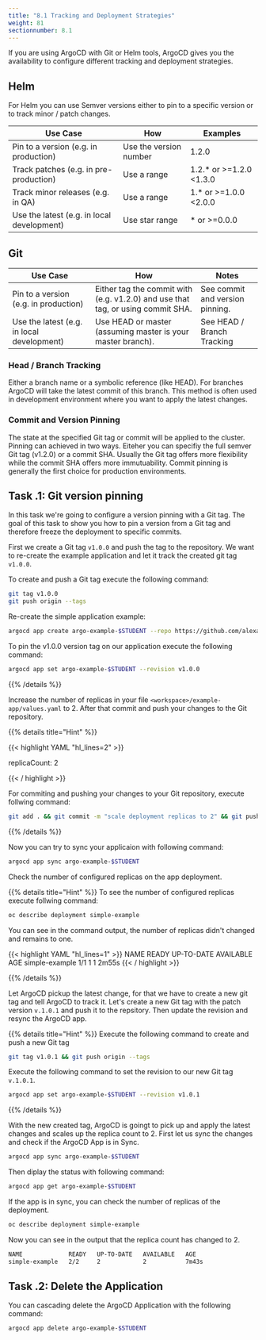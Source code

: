 ```yaml
---
title: "8.1 Tracking and Deployment Strategies"
weight: 81
sectionnumber: 8.1
---
```


If you are using ArgoCD with Git or Helm tools, ArgoCD gives you the availability to configure different tracking and deployment strategies.


## Helm

For Helm you can use Semver versions either to pin to a specific version or to track minor / patch changes.

| Use Case                                   | How                    | Examples                |
|--------------------------------------------|------------------------|-------------------------|
| Pin to a version (e.g. in production)      | Use the version number | 1.2.0                   |
| Track patches (e.g. in pre-production)     | Use a range            | 1.2.* or >=1.2.0 <1.3.0 |
| Track minor releases (e.g. in QA)          | Use a range            | 1.* or >=1.0.0 <2.0.0   |
| Use the latest (e.g. in local development) | Use star range         | * or >=0.0.0            |


## Git


| Use Case                                   | How                                                                                     | Notes                      |
|--------------------------------------------|-----------------------------------------------------------------------------------------|----------------------------|
| Pin to a version (e.g. in production)      | Either tag the commit with (e.g. v1.2.0) and use that tag, or using commit SHA. | See commit and version pinning.        |
| Use the latest (e.g. in local development) | Use HEAD or master (assuming master is your master branch).                             | See HEAD / Branch Tracking |


### Head / Branch Tracking

Either a branch name or a symbolic reference (like HEAD). For branches ArgoCD will take the latest commit of this branch.
This method is often used in development environment where you want to apply the latest changes.


### Commit and Version Pinning

The state at the specified Git tag or commit will be applied to the cluster. Pinning can achieved in two ways. Eiteher you can specifiy the full semver Git tag (v1.2.0) or a commit SHA. Usually the Git tag offers more flexibility while the commit SHA offers more immutuability. Commit pinning is generally the first choice for production environments.


## Task   .1: Git version pinning

In this task we're going to configure a version pinning with a Git tag. The goal of this task to show you how to pin a version from a Git tag and therefore freeze the deployment to specific commits.

First we create a Git tag `v1.0.0` and push the tag to the repository. We want to re-create the example application and let it track the created git tag `v1.0.0`.


To create and push a Git tag execute the following command:
```bash
git tag v1.0.0
git push origin --tags
```


Re-create the simple application example:
```bash
argocd app create argo-example-$STUDENT --repo https://github.com/alexandrust88/argocd-training-examples   --path 'example-app' --dest-server https://kubernetes.default.svc --dest-namespace $STUDENT
```

To pin the v1.0.0 version tag on our application execute the following command:

```bash
argocd app set argo-example-$STUDENT --revision v1.0.0
```
{{% /details %}}


Increase the number of replicas in your file `<workspace>/example-app/values.yaml` to 2.
After that commit and push your changes to the Git repository.

{{% details title="Hint" %}}

{{< highlight YAML "hl_lines=2" >}}

replicaCount: 2

{{< / highlight >}}

For commiting and pushing your changes to your Git repository, execute follwing command:

```bash
git add . && git commit -m "scale deployment replicas to 2" && git push origin
```

{{% /details %}}

Now you can try to sync your applicaion with following command:

```bash
argocd app sync argo-example-$STUDENT
```

Check the number of configured replicas on the app deployment.

{{% details title="Hint" %}}
To see the number of configured replicas execute follwing command:

```bash
oc describe deployment simple-example
```

You can see in the command output, the number of replicas didn't changed and remains to one.

{{< highlight YAML "hl_lines=1" >}}
NAME             READY   UP-TO-DATE   AVAILABLE   AGE
simple-example   1/1     1            1           2m55s
{{< / highlight >}}


{{% /details %}}

Let ArgoCD pickup the latest change, for that we have to create a new git tag and tell ArgoCD to track it.
Let's create a new Git tag with the patch version `v.1.0.1` and push it to the repsitory. Then update the revision and resync the ArgoCD app.

{{% details title="Hint" %}}
Execute the following command to create and push a new Git tag

```bash
git tag v1.0.1 && git push origin --tags
```

Execute the following command to set the revision to our new Git tag `v.1.0.1`.

```bash
argocd app set argo-example-$STUDENT --revision v1.0.1
```

{{% /details %}}

With the new created tag, ArgoCD is goingt to pick up and apply the latest changes and scales up the replica count to 2.
First let us sync the changes and check if the ArgoCD App is in Sync.

```bash
argocd app sync argo-example-$STUDENT
```

Then diplay the status with following command:

```bash
argocd app get argo-example-$STUDENT
```

If the app is in sync, you can check the number of replicas of the deployment.


```bash
oc describe deployment simple-example
```

Now you can see in the output that the replica count has changed to 2.

```bash
NAME             READY   UP-TO-DATE   AVAILABLE   AGE
simple-example   2/2     2            2           7m43s
```


## Task   .2: Delete the Application


You can cascading delete the ArgoCD Application with the following command:

```bash
argocd app delete argo-example-$STUDENT
```
